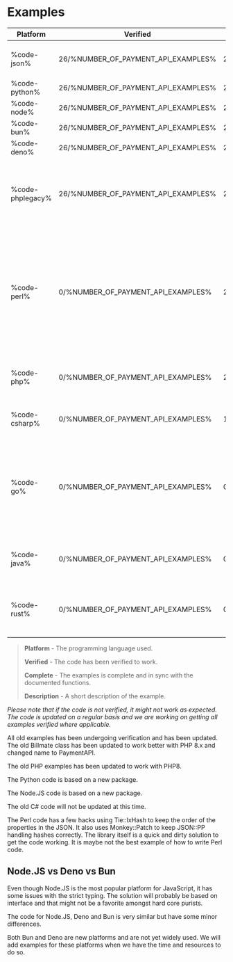 # Examples

<include from="Snippets-PaymentAPI.md" element-id="snippet-header"></include>


| Platform         | Verified                            | Complete                            | Description                                                                                                                                                                            |
|------------------|-------------------------------------|-------------------------------------|----------------------------------------------------------------------------------------------------------------------------------------------------------------------------------------|
| %code-json%      | 26/%NUMBER_OF_PAYMENT_API_EXAMPLES% | 26/%NUMBER_OF_PAYMENT_API_EXAMPLES% | JSON basic example payloads. Updated 2024.                                                                                                                                             |
| %code-python%    | 26/%NUMBER_OF_PAYMENT_API_EXAMPLES% | 26/%NUMBER_OF_PAYMENT_API_EXAMPLES% | Python3 code. Updated 2024.                                                                                                                                                            |
| %code-node%      | 26/%NUMBER_OF_PAYMENT_API_EXAMPLES% | 26/%NUMBER_OF_PAYMENT_API_EXAMPLES% | Node.JS code. Updated 2024.                                                                                                                                                            |
| %code-bun%       | 26/%NUMBER_OF_PAYMENT_API_EXAMPLES% | 26/%NUMBER_OF_PAYMENT_API_EXAMPLES% | Bun code. Updated 2024.                                                                                                                                                                |
| %code-deno%      | 26/%NUMBER_OF_PAYMENT_API_EXAMPLES% | 26/%NUMBER_OF_PAYMENT_API_EXAMPLES% | Deno code. Updated 2024.                                                                                                                                                               |
| %code-phplegacy% | 26/%NUMBER_OF_PAYMENT_API_EXAMPLES% | 26/%NUMBER_OF_PAYMENT_API_EXAMPLES% | Old PHP code, refreshed and moved from our old API documentation. This code is based on PHP5.                                                                                          |
| %code-perl%      | 0/%NUMBER_OF_PAYMENT_API_EXAMPLES%  | 26/%NUMBER_OF_PAYMENT_API_EXAMPLES% | Hashes in Perl doesn't keep the same order for properties from time to time which makes hashing a pain. The available code relies on hacks with Tie::IxHash and Monkey::Patch to work. |
| %code-php%       | 0/%NUMBER_OF_PAYMENT_API_EXAMPLES%  | 24/%NUMBER_OF_PAYMENT_API_EXAMPLES% | New PHP code. Updated is currently a work in progress.                                                                                                                                 |
| %code-csharp%    | 0/%NUMBER_OF_PAYMENT_API_EXAMPLES%  | 11/%NUMBER_OF_PAYMENT_API_EXAMPLES% | C# code, moved from our old API documentation.                                                                                                                                         |
| %code-go%        | 0/%NUMBER_OF_PAYMENT_API_EXAMPLES%  | 0/%NUMBER_OF_PAYMENT_API_EXAMPLES%  | Go has some issues with the strict typing. The solution will probably be based on interface and that might not be a favorite amongst hard core purists.                                |
| %code-java%      | 0/%NUMBER_OF_PAYMENT_API_EXAMPLES%  | 0/%NUMBER_OF_PAYMENT_API_EXAMPLES%  | Java is not a prioritized language and will ba added at a later stage.                                                                                                                 |
| %code-rust%      | 0/%NUMBER_OF_PAYMENT_API_EXAMPLES%  | 0/%NUMBER_OF_PAYMENT_API_EXAMPLES%  | Rust is coming as soon as we've managed to learn best practices.                                                                                                                       |

> **Platform** - The programming language used.
> 
> **Verified** - The code has been verified to work.
> 
> **Complete** - The examples is complete and in sync with the documented functions.
> 
> **Description** - A short description of the example.

_Please note that if the code is not verified, it might not work as expected. The code is updated on a regular basis and we are working on getting all examples verified where applicable._

All old examples has been undergoing verification and has been updated. The old Billmate class has been updated to work better with PHP 8.x and changed name to PaymentAPI.

The old PHP examples has been updated to work with PHP8.

The Python code is based on a new package.

The Node.JS code is based on a new package.

The old C# code will not be updated at this time.

The Perl code has a few hacks using Tie::IxHash to keep the order of the properties in the JSON. It also uses Monkey::Patch to keep JSON::PP handling hashes correctly.
The library itself is a quick and dirty solution to get the code working. It is maybe not the best example of how to write Perl code.

## Node.JS vs Deno vs Bun
Even though Node.JS is the most popular platform for JavaScript, it has some issues with the strict typing. The solution will probably be based on interface and that might not be a favorite amongst hard core purists.

The code for Node.JS, Deno and Bun is very similar but have some minor differences.

Both Bun and Deno are new platforms and are not yet widely used. We will add examples for these platforms when we have the time and resources to do so.
